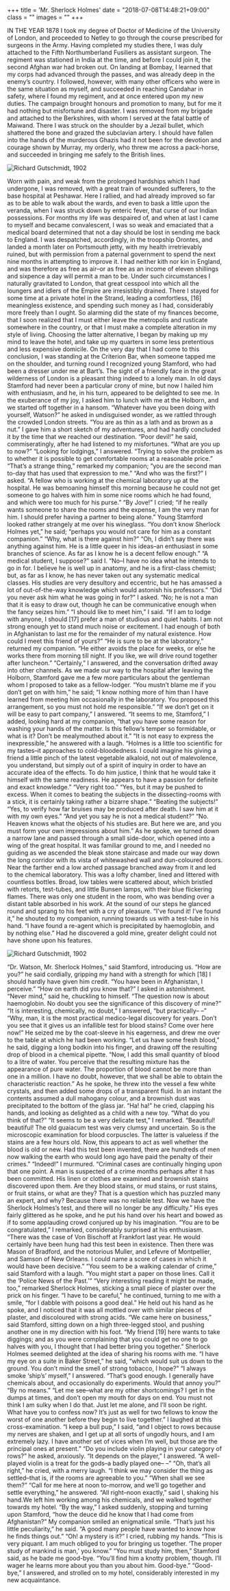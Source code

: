 +++
title = 'Mr. Sherlock Holmes'
date = "2018-07-08T14:48:21+09:00"
class = ""
images = ""
+++

IN THE YEAR 1878 I took my degree of Doctor of Medicine of the University of London, and proceeded to Netley to go through the course prescribed for surgeons in the Army. Having completed my studies there, I was duly attached to the Fifth Northumberland Fusiliers as assistant surgeon. The regiment was stationed in India at the time, and before I could join it, the second Afghan war had broken out. On landing at Bombay, I learned that my corps had advanced through the passes, and was already deep in the enemy’s country. I followed, however, with many other officers who were in the same situation as myself, and succeeded in reaching Candahar in safety, where I found my regiment, and at once entered upon my new duties.
The campaign brought honours and promotion to many, but for me it had nothing but misfortune and disaster. I was removed from my brigade and attached to the Berkshires, with whom I served at the fatal battle of Maiwand. There I was struck on the shoulder by a Jezail bullet, which shattered the bone and grazed the subclavian artery. I should have fallen into the hands of the murderous Ghazis had it not been for the devotion and courage shown by Murray, my orderly, who threw me across a pack-horse, and succeeded in bringing me safely to the British lines.

![Richard Gutschmidt, 1902](/img/stud-01.gif)

Worn with pain, and weak from the prolonged hardships which I had undergone, I was removed, with a great train of wounded sufferers, to the base hospital at Peshawar. Here I rallied, and had already improved so far as to be able to walk about the wards, and even to bask a little upon the veranda, when I was struck down by enteric fever, that curse of our Indian possessions. For months my life was despaired of, and when at last I came to myself and became convalescent, I was so weak and emaciated that a medical board determined that not a day should be lost in sending me back to England. I was despatched, accordingly, in the troopship Orontes, and landed a month later on Portsmouth jetty, with my health irretrievably ruined, but with permission from a paternal government to spend the next nine months in attempting to improve it.
I had neither kith nor kin in England, and was therefore as free as air–or as free as an income of eleven shillings and sixpence a day will permit a man to be. Under such circumstances I naturally gravitated to London, that great cesspool into which all the loungers and idlers of the Empire are irresistibly drained. There I stayed for some time at a private hotel in the Strand, leading a comfortless, [16] meaningless existence, and spending such money as I had, considerably more freely than I ought. So alarming did the state of my finances become, that I soon realized that I must either leave the metropolis and rusticate somewhere in the country, or that I must make a complete alteration in my style of living. Choosing the latter alternative, I began by making up my mind to leave the hotel, and take up my quarters in some less pretentious and less expensive domicile.
On the very day that I had come to this conclusion, I was standing at the Criterion Bar, when someone tapped me on the shoulder, and turning round I recognized young Stamford, who had been a dresser under me at Bart’s. The sight of a friendly face in the great wilderness of London is a pleasant thing indeed to a lonely man. In old days Stamford had never been a particular crony of mine, but now I hailed him with enthusiasm, and he, in his turn, appeared to be delighted to see me. In the exuberance of my joy, I asked him to lunch with me at the Holborn, and we started off together in a hansom.
“Whatever have you been doing with yourself, Watson?” he asked in undisguised wonder, as we rattled through the crowded London streets. “You are as thin as a lath and as brown as a nut.”
I gave him a short sketch of my adventures, and had hardly concluded it by the time that we reached our destination.
“Poor devil!” he said, commiseratingly, after he had listened to my misfortunes. “What are you up to now?”
“Looking for lodgings,” I answered. “Trying to solve the problem as to whether it is possible to get comfortable rooms at a reasonable price.”
“That’s a strange thing,” remarked my companion; “you are the second man to-day that has used that expression to me.”
“And who was the first?” I asked.
“A fellow who is working at the chemical laboratory up at the hospital. He was bemoaning himself this morning because he could not get someone to go halves with him in some nice rooms which he had found, and which were too much for his purse.”
“By Jove!” I cried; “if he really wants someone to share the rooms and the expense, I am the very man for him. I should prefer having a partner to being alone.”
Young Stamford looked rather strangely at me over his wineglass. “You don’t know Sherlock Holmes yet,” he said; “perhaps you would not care for him as a constant companion.”
“Why, what is there against him?”
“Oh, I didn’t say there was anything against him. He is a little queer in his ideas–an enthusiast in some branches of science. As far as I know he is a decent fellow enough.”
“A medical student, I suppose?” said I.
“No–I have no idea what he intends to go in for. I believe he is well up in anatomy, and he is a first-class chemist; but, as far as I know, he has never taken out any systematic medical classes. His studies are very desultory and eccentric, but he has amassed a lot of out-of-the-way knowledge which would astonish his professors.”
“Did you never ask him what he was going in for?” I asked.
“No; he is not a man that it is easy to draw out, though he can be communicative enough when the fancy seizes him.”
“I should like to meet him,” I said. “If I am to lodge with anyone, I should [17] prefer a man of studious and quiet habits. I am not strong enough yet to stand much noise or excitement. I had enough of both in Afghanistan to last me for the remainder of my natural existence. How could I meet this friend of yours?”
“He is sure to be at the laboratory,” returned my companion. “He either avoids the place for weeks, or else he works there from morning till night. If you like, we will drive round together after luncheon.”
“Certainly,” I answered, and the conversation drifted away into other channels.
As we made our way to the hospital after leaving the Holborn, Stamford gave me a few more particulars about the gentleman whom I proposed to take as a fellow-lodger.
“You mustn’t blame me if you don’t get on with him,” he said; “I know nothing more of him than I have learned from meeting him occasionally in the laboratory. You proposed this arrangement, so you must not hold me responsible.”
“If we don’t get on it will be easy to part company,” I answered. “It seems to me, Stamford,” I added, looking hard at my companion, “that you have some reason for washing your hands of the matter. Is this fellow’s temper so formidable, or what is it? Don’t be mealymouthed about it.”
“It is not easy to express the inexpressible,” he answered with a laugh. “Holmes is a little too scientific for my tastes–it approaches to cold-bloodedness. I could imagine his giving a friend a little pinch of the latest vegetable alkaloid, not out of malevolence, you understand, but simply out of a spirit of inquiry in order to have an accurate idea of the effects. To do him justice, I think that he would take it himself with the same readiness. He appears to have a passion for definite and exact knowledge.”
“Very right too.”
“Yes, but it may be pushed to excess. When it comes to beating the subjects in the dissecting-rooms with a stick, it is certainly taking rather a bizarre shape.”
“Beating the subjects!”
“Yes, to verify how far bruises may be produced after death. I saw him at it with my own eyes.”
“And yet you say he is not a medical student?”
“No. Heaven knows what the objects of his studies are. But here we are, and you must form your own impressions about him.” As he spoke, we turned down a narrow lane and passed through a small side-door, which opened into a wing of the great hospital. It was familiar ground to me, and I needed no guiding as we ascended the bleak stone staircase and made our way down the long corridor with its vista of whitewashed wall and dun-coloured doors. Near the farther end a low arched passage branched away from it and led to the chemical laboratory.
This was a lofty chamber, lined and littered with countless bottles. Broad, low tables were scattered about, which bristled with retorts, test-tubes, and little Bunsen lamps, with their blue flickering flames. There was only one student in the room, who was bending over a distant table absorbed in his work. At the sound of our steps he glanced round and sprang to his feet with a cry of pleasure. “I’ve found it! I’ve found it,” he shouted to my companion, running towards us with a test-tube in his hand. “I have found a re-agent which is precipitated by haemoglobin, and by nothing else.” Had he discovered a gold mine, greater delight could not have shone upon his features.

![Richard Gutschmidt, 1902](/img/stud-02.gif)

“Dr. Watson, Mr. Sherlock Holmes,” said Stamford, introducing us.
“How are you?” he said cordially, gripping my hand with a strength for which [18] I should hardly have given him credit. “You have been in Afghanistan, I perceive.”
“How on earth did you know that?” I asked in astonishment.
“Never mind,” said he, chuckling to himself. “The question now is about haemoglobin. No doubt you see the significance of this discovery of mine?”
“It is interesting, chemically, no doubt,” I answered, “but practically– –”
“Why, man, it is the most practical medico-legal discovery for years. Don’t you see that it gives us an infallible test for blood stains? Come over here now!” He seized me by the coat-sleeve in his eagerness, and drew me over to the table at which he had been working. “Let us have some fresh blood,” he said, digging a long bodkin into his finger, and drawing off the resulting drop of blood in a chemical pipette. “Now, I add this small quantity of blood to a litre of water. You perceive that the resulting mixture has the appearance of pure water. The proportion of blood cannot be more than one in a million. I have no doubt, however, that we shall be able to obtain the characteristic reaction.” As he spoke, he threw into the vessel a few white crystals, and then added some drops of a transparent fluid. In an instant the contents assumed a dull mahogany colour, and a brownish dust was precipitated to the bottom of the glass jar.
“Ha! ha!” he cried, clapping his hands, and looking as delighted as a child with a new toy. “What do you think of that?”
“It seems to be a very delicate test,” I remarked.
“Beautiful! beautiful! The old guaiacum test was very clumsy and uncertain. So is the microscopic examination for blood corpuscles. The latter is valueless if the stains are a few hours old. Now, this appears to act as well whether the blood is old or new. Had this test been invented, there are hundreds of men now walking the earth who would long ago have paid the penalty of their crimes.”
“Indeed!” I murmured.
“Criminal cases are continually hinging upon that one point. A man is suspected of a crime months perhaps after it has been committed. His linen or clothes are examined and brownish stains discovered upon them. Are they blood stains, or mud stains, or rust stains, or fruit stains, or what are they? That is a question which has puzzled many an expert, and why? Because there was no reliable test. Now we have the Sherlock Holmes’s test, and there will no longer be any difficulty.”
His eyes fairly glittered as he spoke, and he put his hand over his heart and bowed as if to some applauding crowd conjured up by his imagination.
“You are to be congratulated,” I remarked, considerably surprised at his enthusiasm.
“There was the case of Von Bischoff at Frankfort last year. He would certainly have been hung had this test been in existence. Then there was Mason of Bradford, and the notorious Muller, and Lefevre of Montpellier, and Samson of New Orleans. I could name a score of cases in which it would have been decisive.”
“You seem to be a walking calendar of crime,” said Stamford with a laugh. “You might start a paper on those lines. Call it the ‘Police News of the Past.’”
“Very interesting reading it might be made, too,” remarked Sherlock Holmes, sticking a small piece of plaster over the prick on his finger. “I have to be careful,” he continued, turning to me with a smile, “for I dabble with poisons a good deal.” He held out his hand as he spoke, and I noticed that it was all mottled over with similar pieces of plaster, and discoloured with strong acids.
“We came here on business,” said Stamford, sitting down on a high three-legged stool, and pushing another one in my direction with his foot. “My friend [19] here wants to take diggings; and as you were complaining that you could get no one to go halves with you, I thought that I had better bring you together.”
Sherlock Holmes seemed delighted at the idea of sharing his rooms with me. “I have my eye on a suite in Baker Street,” he said, “which would suit us down to the ground. You don’t mind the smell of strong tobacco, I hope?”
“I always smoke ‘ship’s’ myself,” I answered.
“That’s good enough. I generally have chemicals about, and occasionally do experiments. Would that annoy you?”
“By no means.”
“Let me see–what are my other shortcomings? I get in the dumps at times, and don’t open my mouth for days on end. You must not think I am sulky when I do that. Just let me alone, and I’ll soon be right. What have you to confess now? It’s just as well for two fellows to know the worst of one another before they begin to live together.”
I laughed at this cross-examination. “I keep a bull pup,” I said, “and I object to rows because my nerves are shaken, and I get up at all sorts of ungodly hours, and I am extremely lazy. I have another set of vices when I’m well, but those are the principal ones at present.”
“Do you include violin playing in your category of rows?” he asked, anxiously.
“It depends on the player,” I answered. “A well-played violin is a treat for the gods–a badly played one– –”
“Oh, that’s all right,” he cried, with a merry laugh. “I think we may consider the thing as settled–that is, if the rooms are agreeable to you.”
“When shall we see them?”
“Call for me here at noon to-morrow, and we’ll go together and settle everything,” he answered.
“All right–noon exactly,” said I, shaking his hand.We left him working among his chemicals, and we walked together towards my hotel.
“By the way,” I asked suddenly, stopping and turning upon Stamford, “how the deuce did he know that I had come from Afghanistan?”
My companion smiled an enigmatical smile. “That’s just his little peculiarity,” he said. “A good many people have wanted to know how he finds things out.”
“Oh! a mystery is it?” I cried, rubbing my hands. “This is very piquant. I am much obliged to you for bringing us together. ‘The proper study of mankind is man,’ you know.”
“You must study him, then,” Stamford said, as he bade me good-bye.
“You’ll find him a knotty problem, though. I’ll wager he learns more about you than you about him. Good-bye.”
“Good-bye,” I answered, and strolled on to my hotel, considerably interested in my new acquaintance.